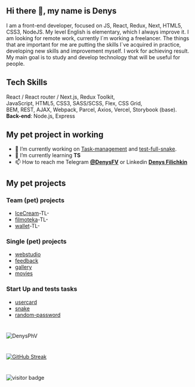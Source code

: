 <!-- @format -->

## Hi there 👋, my name is Denys

<p>
I am a front-end developer, focused on JS, React, Redux, Next, HTML5, CSS3, NodeJS. My level English is elementary, which I always improve it. I am looking for remote work, currently I`m working a freelancer. The things that are important for me are putting the skills I`ve acquired in practice, developing new skills and improvement myself.
I work for achieving result. My main goal is to study and develop technology that will be useful for people.
</p>

## Tech Skills

React / React router / Next.js, Redux Toolkit, <br/>
JavaScript, HTML5, CSS3, SASS/SCSS, Flex, CSS Grid, <br/>
BEM, REST, AJAX, Webpack, Parcel, Axios, Vercel, Storybook (base).
<br/>
**Back-end**: Node.js, Express

## My pet project in working

- 🔭 I’m currently working on [Task-management](https://github.com/DenysPhV/Task-management) and [test-full-snake](https://github.com/DenysPhV/test-full-snake).
- 🌱 I’m currently learning **TS**
- 📫 How to reach me Telegram **[@DenysFV](https://t.me/DenysFV)** or Linkedin **[Denys Filichkin](linkedin.com/in/denys-filichkin-30483390)**

## My pet projects

### Team (pet) projects

- [IceCream](https://github.com/DenysPhV/project_group_4)-TL-
- [filmoteka](https://github.com/DenysPhV/project_group_2)-TL-
- [wallet](https://github.com/DenysPhV/project_group_2-front)-TL-

### Single (pet) projects

- [webstudio](https://github.com/DenysPhV/goit-markup-hw-08)
- [feedback](https://github.com/DenysPhV/goit-react-hw-04-hooks-feedback)
- [gallery](https://github.com/DenysPhV/goit-react-hw-04-hooks-images)
- [movies](https://github.com/DenysPhV/goit-react-hw-04-movies)

### Start Up and tests tasks

- [usercard](https://github.com/DenysPhV/USERCARD)
- [snake](https://github.com/DenysPhV/test-full-snake)
- [random-password](https://github.com/DenysPhV/random-password)

#

<img src="https://github-readme-stats.vercel.app/api?username=DenysPhV&show_icons=true&theme=vue" alt="DenysPhV" />

#

[![GitHub Streak](http://github-readme-streak-stats.herokuapp.com?user=DenysPhV&theme=vue&date_format=j%20M%5B%20Y%5D)](https://git.io/streak-stats)

#

![visitor badge](https://visitor-badge.glitch.me/badge?page_id=DenysPhV.visitor-badge&left_text=My%20Page%20Visitors)

